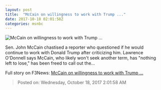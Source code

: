 ```yaml
---
layout: post
title:  "McCain on willingness to work with Trump ..."
date: 2017-10-18 02:01:58Z
categories: msnbc
---
```


![McCain on willingness to work with Trump ...](http://media1.s-nbcnews.com/j/MSNBC/Components/Video/201710/2017-10-18T02-07-43-6Z--1280x720.video_1067x600.jpg)

Sen. John McCain chastised a reporter who questioned if he would continue to work with Donald Trump after criticizing him. Lawrence O'Donnell says McCain, who likely won't seek another term, has "nothing left to lose," has been freed to call out the...


Full story on F3News: [McCain on willingness to work with Trump ...](http://www.f3nws.com/n/uWFtyH)

> Posted on: Wednesday, October 18, 2017 2:01:58 AM
